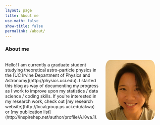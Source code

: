```yaml
---
layout: page
title: About me
use-math: false
show-title: false
permalink: /about/
---
```


### About me

<img align="right" style="padding:10px 20px 10px 20px ;width:160px; height:195px; border-radius:35px" src="/assets/photoself.jpg">

<br>
Hello! I am currently a graduate student studying theoretical astro-particle physics in the [UC Irvine Department of Physics and Astronomy](http://physics.uci.edu). I started this blog as way of documenting my progress as I work to improve upon my statistics / data science / coding skills. If you're interested in my research work, check out [my research  website](http://localgroup.ps.uci.edu/akwa) or [my publication list](http://inspirehep.net/author/profile/A.Kwa.1).


<br><br><br><br><br><br>